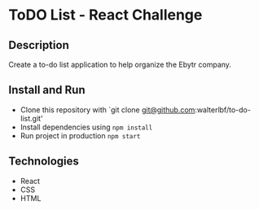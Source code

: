 # ToDO List - React Challenge

## Description

Create a to-do list application to help organize the Ebytr company.

## Install and Run

- Clone this repository with `git clone git@github.com:walterlbf/to-do-list.git'
- Install dependencies using `npm install`
- Run project in production `npm start`

## Technologies

- React
- CSS
- HTML
